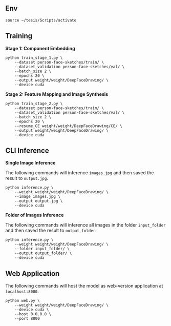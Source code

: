## Env

`source ~/tesis/Scripts/activate`

## Training

**Stage 1: Component Embedding**

```
python train_stage_1.py \
    --dataset person-face-sketches/train/ \
    --dataset_validation person-face-sketches/val/ \
    --batch_size 2 \
    --epochs 20 \
    --output weight/weight/DeepFaceDrawing/ \
    --device cuda
```

**Stage 2: Feature Mapping and Image Synthesis**

```
python train_stage_2.py \
    --dataset person-face-sketches/train/ \
    --dataset_validation person-face-sketches/val/ \
    --batch_size 2 \
    --epochs 20 \
    --resume_CE weight/weight/DeepFaceDrawing/CE/ \
    --output weight/weight/DeepFaceDrawing/ \
    --device cuda
```

## CLI Inference

**Single Image Inference**

The following commands will inference `images.jpg` and then saved the result to `output.jpg`.

```
python inference.py \
    --weight weight/weight/DeepFaceDrawing/ \
    --image images.jpg \
    --output output.jpg \
    --device cuda
```

**Folder of Images Inference**

The following commands will inference all images in the folder `input_folder` and then saved the result to `output_folder`.

```
python inference.py \
    --weight weight/weight/DeepFaceDrawing/ \
    --folder input_folder/ \
    --output output_folder/ \
    --device cuda
```

## Web Application

The following commands will host the model as web-version application at `localhost:8000`.

```
python web.py \
    --weight weight/weight/DeepFaceDrawing/ \
    --device cuda \
    --host 0.0.0.0 \
    --port 8000
```
